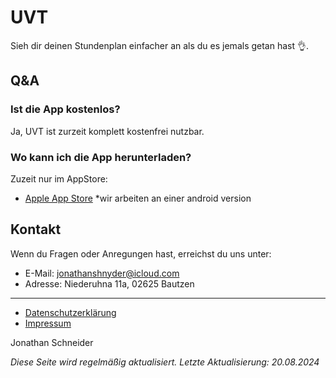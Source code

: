 # UVT

Sieh dir deinen Stundenplan einfacher an als du es jemals getan hast 👌.

## Q&A

### Ist die App kostenlos?

Ja, UVT ist zurzeit komplett kostenfrei nutzbar.

### Wo kann ich die App herunterladen?

Zuzeit nur im AppStore:
- [Apple App Store](link-to-app-store)
*wir arbeiten an einer android version

## Kontakt

Wenn du Fragen oder Anregungen hast, erreichst du uns unter:

- E-Mail: [jonathanshnyder@icloud.com](mailto:jonathanshnyder@icloud.com)
- Adresse: Niederuhna 11a, 02625 Bautzen

---

- [Datenschutzerklärung](privacy-policy.md)
- [Impressum](impressum.md)

Jonathan Schneider

*Diese Seite wird regelmäßig aktualisiert. Letzte Aktualisierung: 20.08.2024*